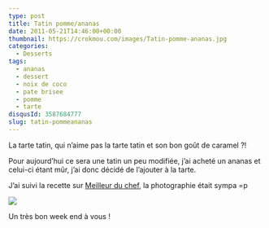 ```yaml
---
type: post
title: Tatin pomme/ananas
date: 2011-05-21T14:46:00+00:00
thumbnail: https://crokmou.com/images/Tatin-pomme-ananas.jpg
categories:
  - Desserts
tags:
  - ananas
  - dessert
  - noix de coco
  - pate brisee
  - pomme
  - tarte
disqusId: 3587684777
slug: tatin-pommeananas
---
```


La tarte tatin, qui n’aime pas la tarte tatin et son bon goût de caramel ?!

Pour aujourd’hui ce sera une tatin un peu modifiée, j’ai acheté un ananas et celui-ci étant mûr, j’ai donc décidé de l’ajouter à la tarte.

J’ai suivi la recette sur [Meilleur du chef](http://www.meilleurduchef.com/cgi/mdc/l/fr/recettes/tarte_tatin_ill.html), la photographie était sympa =p

[![](http://4.bp.blogspot.com/-OrtTAb7-bZ8/TsFww-BHpwI/AAAAAAAABJY/rxLi4NkPYmA/s1600/Tarte+tatin+ananas.jpg)](http://4.bp.blogspot.com/-OrtTAb7-bZ8/TsFww-BHpwI/AAAAAAAABJY/rxLi4NkPYmA/s1600/Tarte+tatin+ananas.jpg)

Un très bon week end à vous !